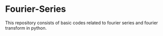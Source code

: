 # Fourier-Series

This repository consists of basic codes related to fourier series and fourier transform in python.
